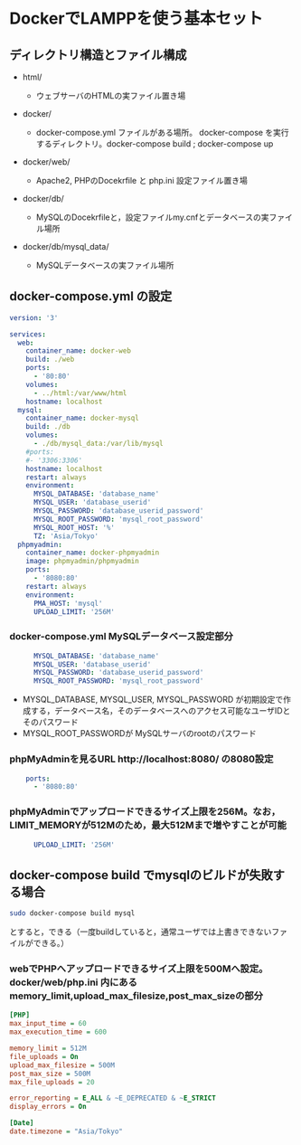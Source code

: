 # DockerでLAMPPを使う基本セット

## ディレクトリ構造とファイル構成

* html/
  * ウェブサーバのHTMLの実ファイル置き場

* docker/
  * docker-compose.yml ファイルがある場所。 docker-compose を実行するディレクトリ。docker-compose build ; docker-compose up 

* docker/web/
  * Apache2, PHPのDocekrfile と php.ini 設定ファイル置き場

* docker/db/
  * MySQLのDocekrfileと，設定ファイルmy.cnfとデータベースの実ファイル場所

* docker/db/mysql_data/
  * MySQLデータベースの実ファイル場所

## docker-compose.yml の設定

```yaml
version: '3'

services:
  web:
    container_name: docker-web
    build: ./web
    ports:
      - '80:80'
    volumes:
      - ../html:/var/www/html
    hostname: localhost
  mysql:
    container_name: docker-mysql
    build: ./db
    volumes:
      - ./db/mysql_data:/var/lib/mysql
    #ports:
    #- '3306:3306'
    hostname: localhost
    restart: always
    environment:
      MYSQL_DATABASE: 'database_name'
      MYSQL_USER: 'database_userid'
      MYSQL_PASSWORD: 'database_userid_password'
      MYSQL_ROOT_PASSWORD: 'mysql_root_password'
      MYSQL_ROOT_HOST: '%'
      TZ: 'Asia/Tokyo'
  phpmyadmin:
    container_name: docker-phpmyadmin
    image: phpmyadmin/phpmyadmin
    ports:
      - '8080:80'
    restart: always
    environment:
      PMA_HOST: 'mysql'
      UPLOAD_LIMIT: '256M'
```

### docker-compose.yml MySQLデータベース設定部分

```yaml
      MYSQL_DATABASE: 'database_name'
      MYSQL_USER: 'database_userid'
      MYSQL_PASSWORD: 'database_userid_password'
      MYSQL_ROOT_PASSWORD: 'mysql_root_password'
```

* MYSQL_DATABASE, MYSQL_USER, MYSQL_PASSWORD が初期設定で作成する，データベース名，そのデータベースへのアクセス可能なユーザIDとそのパスワード
* MYSQL_ROOT_PASSWORDが MySQLサーバのrootのパスワード

### phpMyAdminを見るURL http://localhost:8080/ の8080設定

```yaml
    ports:
      - '8080:80'
```

### phpMyAdminでアップロードできるサイズ上限を256M。なお，LIMIT_MEMORYが512Mのため，最大512Mまで増やすことが可能

```yaml
      UPLOAD_LIMIT: '256M'
```

## docker-compose build でmysqlのビルドが失敗する場合

```bash
sudo docker-compose build mysql
```

とすると，できる（一度buildしていると，通常ユーザでは上書きできないファイルができる。）

### webでPHPへアップロードできるサイズ上限を500Mへ設定。　docker/web/php.ini 内にあるmemory_limit,upload_max_filesize,post_max_sizeの部分

```ini
[PHP]
max_input_time = 60
max_execution_time = 600

memory_limit = 512M
file_uploads = On
upload_max_filesize = 500M
post_max_size = 500M
max_file_uploads = 20

error_reporting = E_ALL & ~E_DEPRECATED & ~E_STRICT
display_errors = On

[Date]
date.timezone = "Asia/Tokyo"


```
